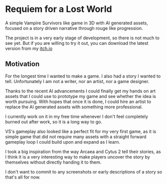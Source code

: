 # Requiem for a Lost World

A simple Vampire Survivors like game in 3D with AI generated assets, focused on a story driven narrative through rouge like progression.

The project is in a very early stage of development, so there is not much to see yet. But if you are willing to try it out, you can download the latest version from my [itch.io](https://thenishishiro.itch.io/requiem-for-a-lost-world)

## Motivation

For the longest time I wanted to make a game. I also had a story I wanted to tell.
Unfortunately I am not a writer, nor an artist, nor a game designer.

Thanks to the recent AI advancements I could finally get my hands on art assets that I could use to prototype my game and see whether the idea is worth pursuing. With hopes that once it is done, I could hire an artist to replace the AI generated assets with something more professional.

I currently work on it in my free time whenever I don't feel completely burned out after work, so it is a long way to go.
 
VS's gameplay also looked like a perfect fit for my very first game, as it is simple game that did not require many assets with a straight forward gameplay loop I could build upon and expand as I learn.

I took a big inspiration from the way Arcaea and Cytus 2 tell their stories, as I think it is a very interesting way to make players uncover the story by themselves without directly handing it to them.

I don't want to commit to any screenshots or early descriptions of a story so that's all for now.



